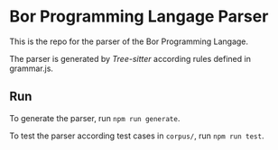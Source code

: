 # Bor Programming Langage Parser

This is the repo for the parser of the Bor Programming Langage.

The parser is generated by *Tree-sitter* according rules defined in grammar.js.

## Run

To generate the parser, run ``npm run generate``.

To test the parser according test cases in ``corpus/``, run ``npm run test``.